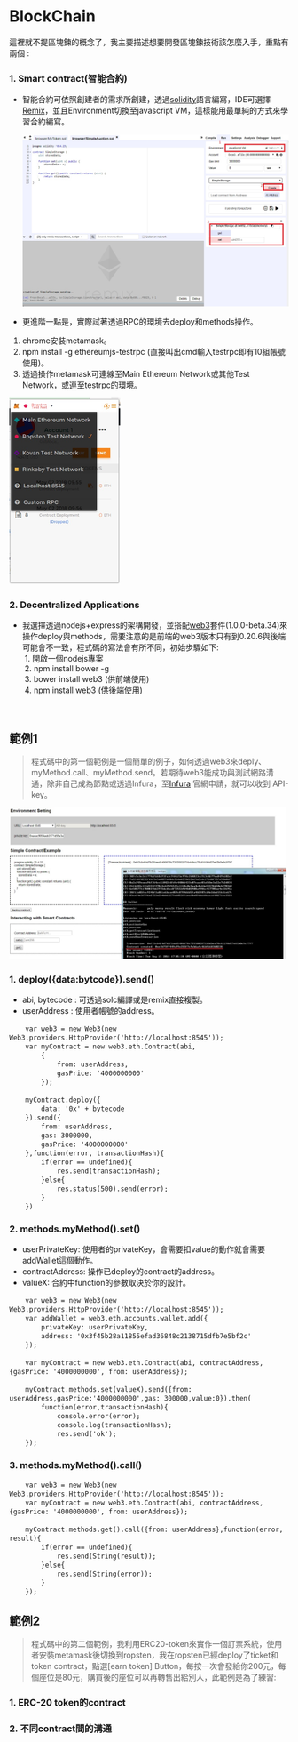 # BlockChain

這裡就不提區塊鍊的概念了，我主要描述想要開發區塊鍊技術該怎麼入手，重點有兩個 :
	
### 1. Smart contract(智能合約)
- 智能合約可依照創建者的需求所創建，透過[solidity](http://solidity.readthedocs.io/en/latest)語言編寫，IDE可選擇[Remix](https://ethereum.github.io/browser-solidity/)，並且Environment切換至javascript VM，這樣能用最單純的方式來學習合約編寫。
	
	<img src="https://github.com/roytsai/TicketSystem/blob/master/public/images/javascriptVM.jpg" width="500px">
	
- 更進階一點是，實際試著透過RPC的環境去deploy和methods操作。<br>
1. chrome安裝metamask。
2. npm install -g ethereumjs-testrpc (直接叫出cmd輸入testrpc即有10組帳號使用)。
3. 透過操作metamask可連線至Main Ethereum Network或其他Test Network，或連至testrpc的環境。
	
  <img src="https://github.com/roytsai/TicketSystem/blob/master/public/images/metamask.jpg" width="200px">
  
### 2. Decentralized Applications
- 我選擇透過nodejs+express的架構開發，並搭配[web3](https://web3js.readthedocs.io/en/1.0/)套件(1.0.0-beta.34)來操作deploy與methods，需要注意的是前端的web3版本只有到0.20.6與後端可能會不一致，程式碼的寫法會有所不同，初始步驟如下:<br>
  1. 開啟一個nodejs專案<br>
  2. npm install bower -g<br>
  3. bower install web3 (供前端使用)<br>
  4. npm install web3 (供後端使用)<br>
  
  
  
  
## 範例1
	
> 程式碼中的第一個範例是一個簡單的例子，如何透過web3來deply、myMethod.call、myMethod.send。若期待web3能成功與測試網路溝通，除非自己成為節點或透過Infura，至[Infura](https://infura.io/signup) 官網申請，就可以收到 API-key。
<img src="https://github.com/roytsai/TicketSystem/blob/master/public/images/simple.jpg" width="500px">

### 1. deploy({data:bytcode}).send() <br>
  - abi, bytecode : 可透過solc編譯或是remix直接複製。
  - userAddress : 使用者帳號的address。
~~~
    var web3 = new Web3(new Web3.providers.HttpProvider('http://localhost:8545'));
    var myContract = new web3.eth.Contract(abi,
        {
            from: userAddress, 
            gasPrice: '4000000000'
        });
	
    myContract.deploy({
        data: '0x' + bytecode
    }).send({
        from: userAddress,
        gas: 3000000,
        gasPrice: '4000000000'
    },function(error, transactionHash){
        if(error == undefined){
            res.send(transactionHash);
        }else{
            res.status(500).send(error);
        }
    })	
~~~

### 2. methods.myMethod().set() <br>
  - userPrivateKey: 使用者的privateKey，會需要扣value的動作就會需要addWallet這個動作。<br>
  - contractAddress: 操作已deploy的contract的address。<br>
  - valueX: 合約中function的參數取決於你的設計。<br>
~~~
    var web3 = new Web3(new Web3.providers.HttpProvider('http://localhost:8545'));
    var addWallet = web3.eth.accounts.wallet.add({
        privateKey: userPrivateKey,
        address: '0x3f45b28a11855efad36848c2138715dfb7e5bf2c'
    });

    var myContract = new web3.eth.Contract(abi, contractAddress, {gasPrice: '4000000000', from: userAddress});

    myContract.methods.set(valueX).send({from: userAddress,gasPrice:'4000000000',gas: 300000,value:0}).then(
        function(error,transactionHash){
            console.error(error);
            console.log(transactionHash);
            res.send('ok');
    });
~~~

### 3. methods.myMethod().call() <br>

~~~
    var web3 = new Web3(new Web3.providers.HttpProvider('http://localhost:8545'));
    var myContract = new web3.eth.Contract(abi, contractAddress, {gasPrice: '4000000000', from: userAddress});

    myContract.methods.get().call({from: userAddress},function(error, result){
        if(error == undefined){
            res.send(String(result));
        }else{
            res.send(String(error));
        }
    });
~~~

## 範例2
> 程式碼中的第二個範例，我利用ERC20-token來實作一個訂票系統，使用者安裝metamask後切換到ropsten，我在ropsten已經deploy了ticket和token contract，點選[earn token] Button，每按一次會發給你200元，每個座位是80元，購買後的座位可以再轉售出給別人，此範例是為了練習:

### 1. ERC-20 token的contract

### 2. 不同contract間的溝通





